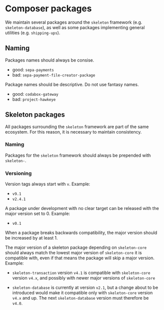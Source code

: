 # Composer packages

We maintain several packages around the `skeleton` framework
(e.g. `skeleton-database`), as well as some packages implementing general
utilities (e.g. `shipping-ups`).

## Naming

Packages names should always be consise.

  * good: `sepa-payments`
  * bad: `sepa-payment-file-creator-package`

Package names should be descriptive. Do not use fantasy names.

  * good: `codabox-gateway`
  * bad: `project-hawkeye`

## Skeleton packages

All packages surrounding the `skeleton` framework are part of the same
ecosystem. For this reason, it is necessary to maintain consistency.

### Naming

Packages for the `skeleton` framework should always be prepended with
`skeleton-`.

### Versioning

Version tags always start with `v`. Example:

  * `v9.1`
  * `v2.4.1`

A package under development with no clear target can be released with the major
version set to 0. Example:

  * `v0.1`

When a package breaks backwards compatibility, the major version should be
increased by at least 1.

The major version of a skeleton package depending on `skeleton-core` should
always match the lowest major version of `skeleton-core` it is compatible with,
even if that means the package will skip a major version. Example:

  * `skeleton-transaction` version `v4.1` is compatible with `skeleton-core`
    version `v4.x`, and possibly with newer major versions of `skeleton-core`

  * `skeleton-database` is currently at version `v2.1`, but a change about to be
    introduced would make it compatible only with `skeleton-core` version `v4.x`
    and up. The next `skeleton-database` version must therefore be `v4.0`.
